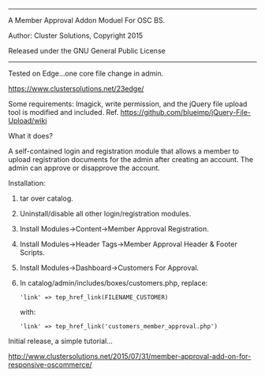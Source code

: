--------------------------------------------

A Member Approval Addon Moduel For OSC BS.

Author: Cluster Solutions, Copyright 2015

Released under the GNU General Public License

---------------------------------------------

Tested on Edge...one core file change in admin.

https://www.clustersolutions.net/23edge/

Some requirements: Imagick, write permission, and the jQuery file upload tool is modified and included. Ref. https://github.com/blueimp/jQuery-File-Upload/wiki

What it does?

A self-contained login and registration module that allows a member to upload registration documents for the admin after creating an account. The admin can approve or disapprove the account.

Installation:

1) tar over catalog.
2) Uninstall/disable all other login/registration modules.
3) Install Modules->Content->Member Approval Registration.
4) Install Modules->Header Tags->Member Approval Header & Footer Scripts.
5) Install Modules->Dashboard->Customers For Approval.
6) In catalog/admin/includes/boxes/customers.php, replace: 
   
       'link' => tep_href_link(FILENAME_CUSTOMER)
   
   with:
    
       'link' => tep_href_link('customers_member_approval.php') 

Initial release, a simple tutorial...

   http://www.clustersolutions.net/2015/07/31/member-approval-add-on-for-responsive-oscommerce/

